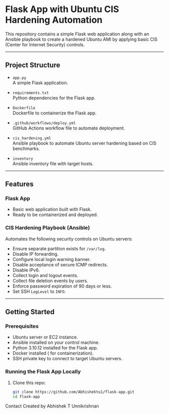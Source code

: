 # Flask App with Ubuntu CIS Hardening Automation

This repository contains a simple Flask web application along with an Ansible playbook to create a hardened Ubuntu AMI by applying basic CIS (Center for Internet Security) controls.

---

## Project Structure

- `app.py`  
  A simple Flask application.

- `requirements.txt`  
  Python dependencies for the Flask app.

- `Dockerfile`  
  Dockerfile to containerize the Flask app.

- `.github/workflows/deploy.yml`  
  GitHub Actions workflow file to automate deployment.

- `cis_hardening.yml`  
  Ansible playbook to automate Ubuntu server hardening based on CIS benchmarks.

- `inventory`  
  Ansible inventory file with target hosts.

---

## Features

### Flask App

- Basic web application built with Flask.
- Ready to be containerized and deployed.

### CIS Hardening Playbook (Ansible)

Automates the following security controls on Ubuntu servers:

- Ensure separate partition exists for `/var/log`.
- Disable IP forwarding.
- Configure local login warning banner.
- Disable acceptance of secure ICMP redirects.
- Disable IPv6.
- Collect login and logout events.
- Collect file deletion events by users.
- Enforce password expiration of 90 days or less.
- Set SSH `LogLevel` to `INFO`.

---

## Getting Started

### Prerequisites

- Ubuntu server or EC2 instance.
- Ansible installed on your control machine.
- Python 3.10.12 installed for the Flask app.
- Docker installed ( for containerization).
- SSH private key to connect to target Ubuntu servers.

### Running the Flask App Locally

1. Clone this repo:

   ```bash
   git clone https://github.com/Abhishektu1/flask-app.git
   cd flask-app

Contact
Created by Abhishek T Unnikrishnan

   
